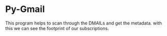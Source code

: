 # Py-Gmail
This program helps to scan through the DMAILs and get the metadata. with this we can see the footprint of our subscriptions.
